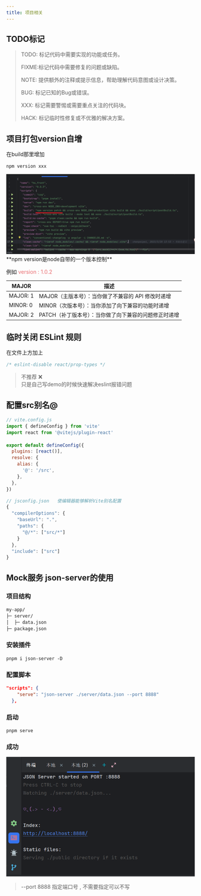 ```yaml
---
title: 项目相关
---
```


## TODO标记
>TODO: 标记代码中需要实现的功能或任务。
> 
>FIXME:标记代码中需要修复的问题或缺陷。
> 
>NOTE: 提供额外的注释或提示信息，帮助理解代码意图或设计决策。
> 
>BUG:  标记已知的Bug或错误。
> 
>XXX:  标记需要警惕或需要重点关注的代码块。
> 
>HACK: 标记临时性修复或不优雅的解决方案。

## 项目打包version自增
在build那里增加
```shell
npm version xxx
```
<img src="./images/version.png" alt="version">
**npm version是node自带的一个版本控制**

例如 <span style="color:#E96D71"> version : 1.0.2</span>

| MAJOR    | 描述 |
|----------| ---- |
| MAJOR: 1 | MAJOR（主版本号）：当你做了不兼容的 API 修改时递增|
| MINOR: 0 | MINOR（次版本号）：当你添加了向下兼容的功能时递增|
| MAJOR: 2 | PATCH（补丁版本号）：当你做了向下兼容的问题修正时递增|


## 临时关闭 ESLint 规则
在文件上方加上
```jsx
/* eslint-disable react/prop-types */
```

> 不推荐 ❌️  
> 只是自己写demo的时候快速解决eslint报错问题

## 配置src别名@
```js
// vite.config.js
import { defineConfig } from 'vite'
import react from '@vitejs/plugin-react'

export default defineConfig({
  plugins: [react()],
  resolve: {
    alias: {
      '@': '/src',
    },
  },
})

```
```js
// jsconfig.json   使编辑器能够解析Vite别名配置
{
  "compilerOptions": {
    "baseUrl": ".",
    "paths": {
      "@/*": ["src/*"]
    }
  },
  "include": ["src"]
}

```

## Mock服务 json-server的使用
### 项目结构
```md
my-app/
├─ server/
│  ├─ data.json
├─ package.json

```
### 安装插件
```shell
pnpm i json-server -D
```
### 配置脚本
```json
"scripts": {
    "serve": "json-server ./server/data.json --port 8888"
  },
```
### 启动
```shell
pnpm serve
```
### 成功
![img.png](images/mock-success.png)
> --port 8888 指定端口号 , 不需要指定可以不写

